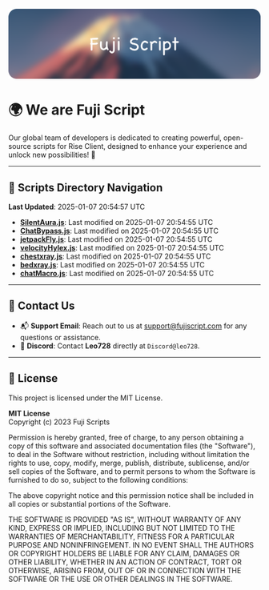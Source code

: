 ![Banner](.github/b.webp)

# 🌍 **We are Fuji Script**

Our global team of developers is dedicated to creating powerful, open-source scripts for Rise Client, designed to enhance your experience and unlock new possibilities! 🌟

---
<!-- SCRIPTS_NAVIGATION_START -->
## 📂 **Scripts Directory Navigation**

**Last Updated**: 2025-01-07 20:54:57 UTC

- **[SilentAura.js](scripts/SilentAura.js)**: Last modified on 2025-01-07 20:54:55 UTC
- **[ChatBypass.js](scripts/ChatBypass.js)**: Last modified on 2025-01-07 20:54:55 UTC
- **[jetpackFly.js](scripts/jetpackFly.js)**: Last modified on 2025-01-07 20:54:55 UTC
- **[velocityHylex.js](scripts/velocityHylex.js)**: Last modified on 2025-01-07 20:54:55 UTC
- **[chestxray.js](scripts/chestxray.js)**: Last modified on 2025-01-07 20:54:55 UTC
- **[bedxray.js](scripts/bedxray.js)**: Last modified on 2025-01-07 20:54:55 UTC
- **[chatMacro.js](scripts/chatMacro.js)**: Last modified on 2025-01-07 20:54:55 UTC

<!-- SCRIPTS_NAVIGATION_END -->

---

## 💬 **Contact Us**  
- 📬 **Support Email**: Reach out to us at [support@fujiscript.com](mailto:support@fujiscript.com) for any questions or assistance.  
- 💬 **Discord**: Contact **Leo728** directly at `Discord@leo728`.

---

## 📜 **License**

This project is licensed under the MIT License.  

**MIT License**  
Copyright (c) 2023 Fuji Scripts  

Permission is hereby granted, free of charge, to any person obtaining a copy of this software and associated documentation files (the "Software"), to deal in the Software without restriction, including without limitation the rights to use, copy, modify, merge, publish, distribute, sublicense, and/or sell copies of the Software, and to permit persons to whom the Software is furnished to do so, subject to the following conditions:  

The above copyright notice and this permission notice shall be included in all copies or substantial portions of the Software.  

THE SOFTWARE IS PROVIDED "AS IS", WITHOUT WARRANTY OF ANY KIND, EXPRESS OR IMPLIED, INCLUDING BUT NOT LIMITED TO THE WARRANTIES OF MERCHANTABILITY, FITNESS FOR A PARTICULAR PURPOSE AND NONINFRINGEMENT. IN NO EVENT SHALL THE AUTHORS OR COPYRIGHT HOLDERS BE LIABLE FOR ANY CLAIM, DAMAGES OR OTHER LIABILITY, WHETHER IN AN ACTION OF CONTRACT, TORT OR OTHERWISE, ARISING FROM, OUT OF OR IN CONNECTION WITH THE SOFTWARE OR THE USE OR OTHER DEALINGS IN THE SOFTWARE.  
